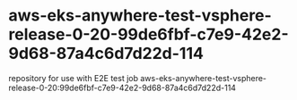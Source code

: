 # aws-eks-anywhere-test-vsphere-release-0-20-99de6fbf-c7e9-42e2-9d68-87a4c6d7d22d-114
repository for use with E2E test job aws-eks-anywhere-test-vsphere-release-0-20:99de6fbf-c7e9-42e2-9d68-87a4c6d7d22d-114
